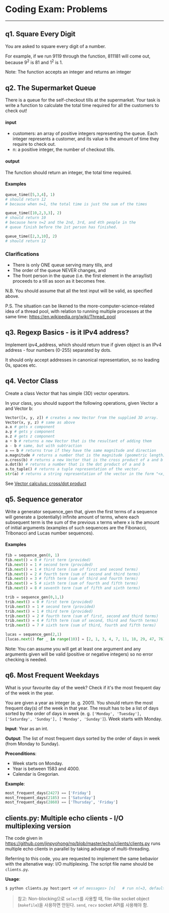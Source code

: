 # Coding Exam: Problems
---
## q1. Square Every Digit
You are asked to square every digit of a number.

For example, if we run 9119 through the function, 811181 will come out, because 9<sup>2</sup> is 81 and 1<sup>2</sup> is 1.

Note: The function accepts an integer and returns an integer

## q2. The Supermarket Queue
There is a queue for the self-checkout tills at the supermarket. Your task is write a function to calculate the total time required for all the customers to check out!

#### input
- customers: an array of positive integers representing the queue. Each integer represents a customer, and its value is the amount of time they require to check out.
- n: a positive integer, the number of checkout tills.
#### output
The function should return an integer, the total time required.

#### Examples
```Python
queue_time([5,3,4], 1)
# should return 12
# because when n=1, the total time is just the sum of the times

queue_time([10,2,3,3], 2)
# should return 10
# because here n=2 and the 2nd, 3rd, and 4th people in the 
# queue finish before the 1st person has finished.

queue_time([2,3,10], 2)
# should return 12
```
### Clarifications
- There is only ONE queue serving many tills, and
- The order of the queue NEVER changes, and
- The front person in the queue (i.e. the first element in the array/list) proceeds to a till as soon as it becomes free.

N.B. You should assume that all the test input will be valid, as specified above.

P.S. The situation can be likened to the more-computer-science-related idea of a thread pool, with relation to running multiple processes at the same time: https://en.wikipedia.org/wiki/Thread_pool

## q3. Regexp Basics - is it IPv4 address?
Implement ipv4_address, which should return true if given object is an IPv4 address - four numbers (0-255) separated by dots.

It should only accept addresses in canonical representation, so no leading 0s, spaces etc.

## q4. Vector Class
Create a class Vector that has simple (3D) vector operators.

In your class, you should support the following operations, given Vector a and Vector b:

```Python
Vector([x, y, z]) # creates a new Vector from the supplied 3D array.
Vector(x, y, z) # same as above
a.x # gets x component
a.y # gets y component
a.z # gets z component
a + b # returns a new Vector that is the resultant of adding them
a - b # same, but with subtraction
a == b # returns true if they have the same magnitude and direction
a.magnitude # returns a number that is the magnitude (geometric length) of vector a.
a.cross(b) # returns a new Vector that is the cross product of a and b 
a.dot(b) # returns a number that is the dot product of a and b
a.to_tuple() # returns a tuple representation of the vector.
str(a) # returns a string representation of the vector in the form "<x, y, z>"
```

See [Vector calculus: cross/dot product](https://betterexplained.com/articles/cross-product/)

## q5. Sequence generator
Write a generator sequence_gen that, given the first terms of a sequence will generate a (potentially) infinite amount of terms, where each subsequent term is the sum of the previous x terms where x is the amount of initial arguments (examples of such sequences are the Fibonacci, Tribonacci and Lucas number sequences).

#### Examples
```Python
fib = sequence_gen(0, 1)
fib.next() = 0 # first term (provided)
fib.next() = 1 # second term (provided)
fib.next() = 1 # third term (sum of first and second terms)
fib.next() = 2 # fourth term (sum of second and third terms)
fib.next() = 3 # fifth term (sum of third and fourth terms)
fib.next() = 5 # sixth term (sum of fourth and fifth terms)
fib.next() = 8 # seventh term (sum of fifth and sixth terms)

trib = sequence_gen(0,1,1)
trib.next() = 0 # first term (provided)
trib.next() = 1 # second term (provided)
trib.next() = 1 # third term (provided)
trib.next() = 2 # fourth term (sum of first, second and third terms)
trib.next() = 4 # fifth term (sum of second, third and fourth terms)
trib.next() = 7 # sixth term (sum of third, fourth and fifth terms)

lucas = sequence_gen(2,1)
[lucas.next() for _ in range(10)] = [2, 1, 3, 4, 7, 11, 18, 29, 47, 76]
```

Note: You can assume you will get at least one argument and any arguments given will be valid (positive or negative integers) so no error checking is needed.

## q6. Most Frequent Weekdays
What is your favourite day of the week? Check if it's the most frequent day of the week in the year.

You are given a year as integer (e. g. 2001). You should return the most frequent day(s) of the week in that year. The result has to be a list of days sorted by the order of days in week (e. g. `['Monday', 'Tuesday'], ['Saturday', 'Sunday'], ['Monday', 'Sunday']`). Week starts with Monday.

**Input**: Year as an int.

**Output**: The list of most frequent days sorted by the order of days in week (from Monday to Sunday).

**Preconditions**:

- Week starts on Monday.
- Year is between 1583 and 4000.
- Calendar is Gregorian.

**Example**:
```Python
most_frequent_days(2427) == ['Friday']
most_frequent_days(2185) == ['Saturday']
most_frequent_days(2860) == ['Thursday', 'Friday']
```

## clients.py:  Multiple echo clients - I/O multiplexing version
The code given in https://github.com/jinpyohong/np/blob/master/echo/clients/clients.py runs multiple echo clients in parallel by taking advatage of multi-threading.

Referring to this code, you are requested to implement the same bebavior with the altenative way: I/O multiplexing. The script file name should be `clients.py`.

**Usage**:
```bash
$ python clients.py host:port <# of messages> [n]   # run n(=3, default) clients
```
> 참고: Non-blocking으로 `select`를 사용할 때, file-like socket object (`makefile`)을 사용하면 안된다. `send`, `recv` socket API를 사용해야 함.

